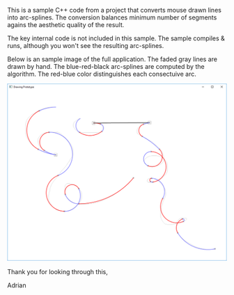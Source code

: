 This is a sample C++ code from a project that converts mouse drawn lines into arc-splines. The conversion balances minimum number of segments agains the aesthetic quality of the result.

The key internal code is not included in this sample. The sample compiles & runs, although you won't see the resulting arc-splines. 

Below is an sample image of the full application. The faded gray lines are drawn by hand. The blue-red-black arc-splines are computed by the algorithm. The red-blue color distinguishes each consectuive arc.

![Sample image](/screenshot.png?raw=true "Sample image")

Thank you for looking through this, 

Adrian